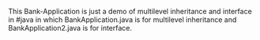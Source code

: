 This Bank-Application is just  a demo of multilevel inheritance and interface in #java in which BankApplication.java is for multilevel inheritance and BankApplication2.java is for interface.
